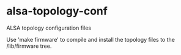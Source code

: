 # alsa-topology-conf
ALSA topology configuration files

Use 'make firmware' to compile and install the topology files
to the /lib/firmware tree.
